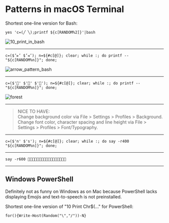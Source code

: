 # Patterns in macOS Terminal

Shortest one-line version for Bash:

````yes 'c=(╱ ╲);printf ${c[RANDOM%2]}'|bash````

![10_print_in_bash](./img/10_print_bash.png)
***

````c=($’⫸’ $’⫷’); n=${#c[@]}; clear; while :; do printf -- "${c[RANDOM%n]}"; done;````

![arrow_pattern_bash](./img/arrow_bash.png)
***

````c=($'🌴' $'🌲' $'🌳'); n=${#c[@]}; clear; while :; do printf -- "${c[RANDOM%n]}"; done;````

![forest](./img/forest_bash.png)

***

>NICE TO HAVE:  
>Change background color via File > Settings > Profiles > Background.  
>Change font color, character spacing and line height via File > Settings > Profiles > Font/Typography.

***

````c=($'n' $'s'); n=${#c[@]}; clear; while :; do say -r400 "${c[RANDOM%n]}"; done;````

***

````say -r600 🌲🌲🌳🌳🌲🌳🌲🌲🌴🌳🌲🌳🌴🌳🌴🌳🌴````
***


## Windows PowerShell

Definitely not as funny on Windows as on Mac because PowerShell lacks displaying Emojis and text-to-speech is not preinstalled.

Shortest one-line version of "10 Print Chr$(..." for PowerShell:

````for(){Write-Host(Random("\","/"))-N}````

